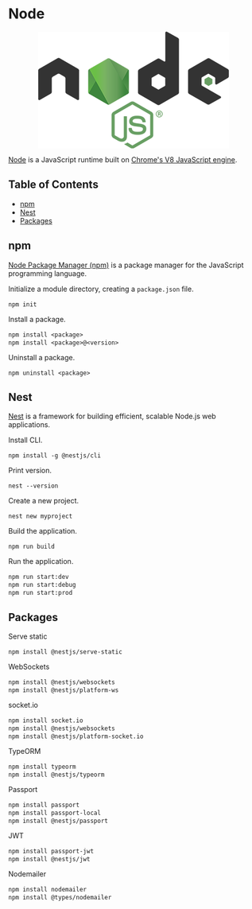 # Node

<p align="center"><img align="center" src="node.png"></p>

[Node](https://nodejs.org/) is a JavaScript runtime built on [Chrome's V8 JavaScript engine](https://v8.dev/).

## Table of Contents

* [npm](#npm)
* [Nest](#nestjs)
* [Packages](#packages)

## npm

[Node Package Manager (npm)](https://www.npmjs.com/) is a package manager for the JavaScript programming language.

Initialize a module directory, creating a `package.json` file.
```
npm init
```

Install a package.
```
npm install <package>
npm install <package>@<version>
```

Uninstall a package.
```
npm uninstall <package>
```

## Nest

[Nest](https://nestjs.com/) is a framework for building efficient, scalable Node.js web applications.

Install CLI.
```
npm install -g @nestjs/cli
```

Print version.
```
nest --version
```

Create a new project.
```
nest new myproject
```

Build the application.
```
npm run build
```

Run the application.
```
npm run start:dev
npm run start:debug
npm run start:prod
```

## Packages

Serve static
```
npm install @nestjs/serve-static
```

WebSockets
```
npm install @nestjs/websockets
npm install @nestjs/platform-ws
```

socket.io
```
npm install socket.io
npm install @nestjs/websockets
npm install @nestjs/platform-socket.io
```

TypeORM
```
npm install typeorm
npm install @nestjs/typeorm
```

Passport
```
npm install passport
npm install passport-local
npm install @nestjs/passport
```

JWT
```
npm install passport-jwt
npm install @nestjs/jwt
```

Nodemailer
```
npm install nodemailer
npm install @types/nodemailer
```
